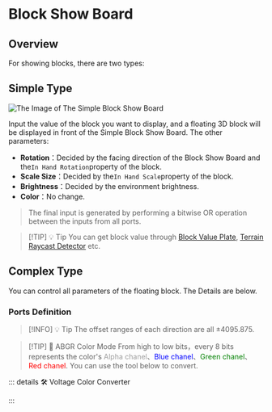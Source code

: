 <script setup lang="ts">
import ElectricConnection from "../../../components/ElectricElement/ElectricConnection";
import ElectricConnectorType from "../../../components/ElectricElement/ElectricConnectorType";
import ElectricConnectorDirection from "../../../components/ElectricElement/ElectricConnectorDirection";
import ElectricConnectionDisplayMode from "../../../components/ElectricElement/ElectricConnectionDisplayMode";
import IOPort from "../../../components/ElectricElement/IOPort";
import ElectricElement from "../../../components/ElectricElement/ElectricElement.vue";
import UintColorConverter from "/components/UintColorConverter.vue";

let connections = [
    new ElectricConnection(ElectricConnectorDirection.Top, ElectricConnectorType.Input, ElectricConnectionDisplayMode.StartAndEnd, [
        new IOPort(1, 16, "Scale Size", "For each 1 increase of this, the scale size of the floating block increases by 1/8 times, with a maximum of 8191.875 times."),
        new IOPort(17, 32, "Y Offset", "For each 1 increase of this, the position of the floating block moves up by 1/8 block. If the highest bit of this is 1, moving down instead.")
    ]),
    new ElectricConnection(ElectricConnectorDirection.Right, ElectricConnectorType.Input, ElectricConnectionDisplayMode.StartAndEnd, [
        new IOPort(1, 16, "X Offset", "For each 1 increase of this, the position of the floating block moves north by 1/8 block. If the highest bit of this is 1, moving south instead."),
        new IOPort(17, 32, "Z Offset", "For each 1 increase of this, the position of the floating block moves east by 1/8 block. If the highest bit of this is 1, moving west instead.")
    ]),
        new ElectricConnection(ElectricConnectorDirection.Bottom, ElectricConnectorType.Input, ElectricConnectionDisplayMode.StartAndEnd, [
        new IOPort(1, 8, "Yaw", "Set the angle of yaw of the floating text, in degree."),
        new IOPort(9, 16, "Pitch", "Set the angle of pitch of the floating text, in degree."),
        new IOPort(17, 24, "Roll", "Set the angle of roll of the floating text, in degree."),
        new IOPort(25, 25, "Yaw Sign", "If this is 1, the angle of yaw will be negative."),
        new IOPort(26, 26, "Pitch Sign", "If this is 1, the angle of pitch will be negative."),
        new IOPort(27, 27, "Roll Sign", "If this is 1, the angle of roll will be negative."),
        new IOPort(28, 28, "Empty", "No Effect"),
        new IOPort(29, 29, "Whether Retaining", "When this is 0, if other parameters change, the floating block will be changed immediately.  \n When this is 1, if other parameters change, a new floating block will be displayed with the new parameters, and the old ones will be retained until this changes to 0, or exit the world."),
        new IOPort(30, 32, "Empty", "No Effect")
    ]),
    new ElectricConnection(ElectricConnectorDirection.Left, ElectricConnectorType.Input, ElectricConnectionDisplayMode.BitWidth, [
        new IOPort(1, 32, "Color", "Paint color on the floating block, in ABGR color mode.")
    ]),
        new ElectricConnection(ElectricConnectorDirection.In, ElectricConnectorType.Input, ElectricConnectionDisplayMode.BitWidth, [
        new IOPort(1, 32, "Block Value", "Set the value of the block you want to display.")
    ])
];
</script>

# Block Show Board <Badge text="v1.0" type="info"/>

## Overview

For showing blocks, there are two types:

## Simple Type

<img alt="The Image of The Simple Block Show Board" src="/images/expand/leds/block_display_led_0.webp" class="center_image small">

Input the value of the block you want to display, and a floating 3D block will be displayed in front of the Simple Block Show Board. The other parameters:

* **Rotation**：Decided by the facing direction of the Block Show Board and the`In Hand Rotation`property of the block.
* **Scale Size**：Decided by the`In Hand Scale`property of the block.
* **Brightness**：Decided by the environment brightness.
* **Color**：No change.

> The final input is generated by performing a bitwise OR operation between the inputs from all ports.

> [!TIP] 💡 Tip
> You can get block value through [Block Value Plate](../sensors/block_value_plate), [Terrain Raycast Detector](../sensors/terrain_raycast_detector) etc.

## Complex Type

You can control all parameters of the floating block. The Details are below.

### Ports Definition

<ElectricElement imgAltPrefix="The Complex Block Show Board" :connections="connections" imgSrc="/images/expand/leds/block_display_led_1.webp" :titleLevel="4"/>

> [!INFO] 💡 Tip
> The offset ranges of each direction are all ±4095.875.

> [!TIP] 📝 ABGR Color Mode
> From high to low bits，every 8 bits represents the color's <span style="opacity:0.6;">Alpha chanel</span>、<span style="color:blue;">Blue chanel</span>、<span style="color:green;">Green chanel</span>、<span style="color:red;">Red chanel</span>. You can use the tool below to convert.

::: details 🛠️ Voltage Color Converter

<UintColorConverter />
:::